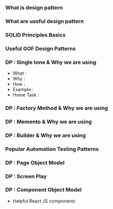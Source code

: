 ### What is design pattern

### What are useful design pattern 

### SOLID Principles Basics

### Useful GOF Design Patterns

### DP : Single tone & Why we are using
- What : 
- Why : 
- How : 
- Example : 
- Home Task : 
### DP : Factory Method & Why we are using 

### DP : Memento & Why we are using 

### DP : Builder & Why we are using 

### Popular Automation Testing Patterns 

### DP : Page Object Model 

### DP : Screen Play

### DP : Component Object Model 
- Helpful React JS components 
